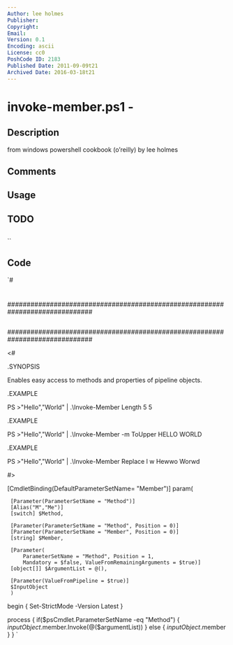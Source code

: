 ```yaml
---
Author: lee holmes
Publisher: 
Copyright: 
Email: 
Version: 0.1
Encoding: ascii
License: cc0
PoshCode ID: 2183
Published Date: 2011-09-09t21
Archived Date: 2016-03-18t21
---
```


# invoke-member.ps1 - 

## Description

from windows powershell cookbook (o’reilly) by lee holmes

## Comments



## Usage



## TODO



## 

``

## Code

`#
 #
 ##############################################################################
 ##
 ##
 ##
 ##############################################################################
 
 <#
 
 .SYNOPSIS
 
 Enables easy access to methods and properties of pipeline objects.
 
 .EXAMPLE
 
 PS >"Hello","World" | .\Invoke-Member Length
 5
 5
 
 .EXAMPLE
 
 PS >"Hello","World" | .\Invoke-Member -m ToUpper
 HELLO
 WORLD
 
 .EXAMPLE
 
 PS >"Hello","World" | .\Invoke-Member Replace l w
 Hewwo
 Worwd
 
 #>
 
 [CmdletBinding(DefaultParameterSetName= "Member")]
 param(
 
     [Parameter(ParameterSetName = "Method")]
     [Alias("M","Me")]
     [switch] $Method,
 
     [Parameter(ParameterSetName = "Method", Position = 0)]
     [Parameter(ParameterSetName = "Member", Position = 0)]
     [string] $Member,
 
     [Parameter(
         ParameterSetName = "Method", Position = 1,
         Mandatory = $false, ValueFromRemainingArguments = $true)]
     [object[]] $ArgumentList = @(),
 
     [Parameter(ValueFromPipeline = $true)]
     $InputObject
     )
 
 begin
 {
     Set-StrictMode -Version Latest
 }
 
 process
 {
     if($psCmdlet.ParameterSetName -eq "Method")
     {
         $inputObject.$member.Invoke(@($argumentList))
     }
     else
     {
         $inputObject.$member
     }
 }
`

